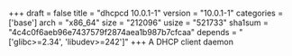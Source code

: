 +++
draft = false
title = "dhcpcd 10.0.1-1"
version = "10.0.1-1"
categories = ['base']
arch = "x86_64"
size = "212096"
usize = "521733"
sha1sum = "4c4c0f6aeb96e7437579f2874aea1b987b7cfcaa"
depends = "['glibc>=2.34', 'libudev>=242']"
+++
A DHCP client daemon